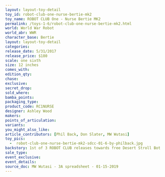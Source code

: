 ```yaml
---
layout: layout-toy-detail 
toy_id: robot-club-one-nurse-bertie-mk2
toy_name: ROBOT CLUB One - Nurse Bertie MK2
permalink: /toys-1-6/robot-club-one-nurse-bertie-mk2.html
world: World War Robot
world_abr: WWR
character_base: Bertie
layout: layout-toy-detail
categories: 
release_date: 5/31/2017
release_price: $180 
scale: one sixth
size: 12 inches
comes_with: 
edition_qty: 
chase: 
exclusive: 
secret_drop: 
sold_where: 
bamba_points: 
packaging_type: 
product_code: RC1NURSE
designer: Ashley Wood
makers: 
points_of_articulation: 
variants: 
you_might_also_like: 
article_contributors: [Phil Back, Don Slater, MW Wutasi]
toy_pics: 
  -  robot-club-one-nurse-bertie-mk2-sdcc-01-6-by-philback.jpg
backstory: 1st of 3 ROBOT CLUB releases towards free Desert Stroll Bot
sale_type: 
event_exclusive: 
event_details: 
source_doc: MW Wutasi - 3A spreadsheet - 01-15-2019
---
```


